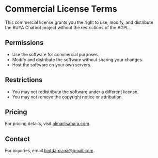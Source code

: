 # Commercial License Terms

This commercial license grants you the right to use, modify, and distribute the RUYA Chatbot project without the restrictions of the AGPL.

## Permissions
- Use the software for commercial purposes.
- Modify and distribute the software without sharing your changes.
- Host the software on your own servers.

## Restrictions
- You may not redistribute the software under a different license.
- You may not remove the copyright notice or attribution.

## Pricing
For pricing details, visit [almadisahara.com](https://almadisahara.com).

## Contact
For inquiries, email [bintdamiana@gmail.com](mailto:bintdamiana@gmail.com).